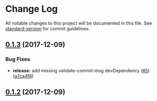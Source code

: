 # Change Log

All notable changes to this project will be documented in this file. See [standard-version](https://github.com/conventional-changelog/standard-version) for commit guidelines.

<a name="0.1.3"></a>
## [0.1.3](https://github.com/growit-io/generator-gcloud/compare/v0.1.1...v0.1.3) (2017-12-09)


### Bug Fixes

* **release:** add missing validate-commit-msg devDependency ([#5](https://github.com/growit-io/generator-gcloud/issues/5)) ([a7ca4f8](https://github.com/growit-io/generator-gcloud/commit/a7ca4f8))



<a name="0.1.2"></a>
## [0.1.2](https://github.com/growit-io/generator-gcloud/compare/v0.1.1...v0.1.2) (2017-12-09)
